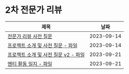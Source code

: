 # 2차 전문가 리뷰

| 제목                                                         | 날짜       |
| ------------------------------------------------------------ | ---------- |
| [전문가 리뷰 사전 질문](pre-survey.md)                       | 2023-09-14 |
| [프로젝트 소개 및 사전 질문 - 파일](project_introduction_and_pre_questions.pdf) | 2023-09-14 |
| [프로젝트 소개 및 사전 질문 v2 - 파일](project_introduction_and_pre_questions_v2.pdf) | 2023-09-21 |
| [멘티 활동 일지 - 파일](mentoring-program-review.pdf)        | 2023-09-21 |
